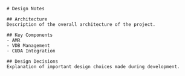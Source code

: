      # Design Notes

     ## Architecture
     Description of the overall architecture of the project.

     ## Key Components
     - AMR
     - VDB Management
     - CUDA Integration

     ## Design Decisions
     Explanation of important design choices made during development.